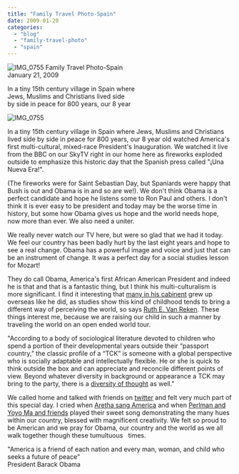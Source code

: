 ```yaml
---
title: "Family Travel Photo-Spain"
date: 2009-01-20
categories: 
  - "blog"
  - "family-travel-photo"
  - "spain"
---
```


 ![IMG_0755](https://pub-ac94b3f306b24c0dba4238943c97f2e1.r2.dev/6a00e5502a95078833010536e90e62970c.jpg) Family Travel Photo-Spain  
January 21, 2009

In a tiny 15th century village in Spain where  
Jews, Muslims and Christians lived side  
by side in peace for 800 years, our 8 year

<!--more-->

![IMG_0755](https://pub-ac94b3f306b24c0dba4238943c97f2e1.r2.dev/6a00e5502a95078833010536dfca68970b.jpg)

In a tiny 15th century village in Spain where Jews, Muslims and Christians lived side by side in peace for 800 years, our 8 year old watched America's first multi-cultural, mixed-race President's Inauguration. We watched it live from the BBC on our SkyTV right in our home here as fireworks exploded outside to emphasize this historic day that the Spanish press called "¡Una Nueva Era!".  
  
(The fireworks were for Saint Sebastian Day, but Spaniards were happy that Bush is out and Obama is in and so are we!). We don't think Obama is a perfect candidate and hope he listens some to Ron Paul and others. I don't think it is ever easy to be president and today may be the worse time in history, but some how Obama gives us hope and the world needs hope, now more than ever. We also need a uniter.  

We really never watch our TV here, but were so glad that we had it today. We feel our country has been badly hurt by the last eight years and hope to see a real change. Obama has a powerful image and voice and just that can be an instrument of change. It was a perfect day for a social studies lesson for Mozart!  
  
They do call Obama, America's first African American President and indeed he is that and that is a fantastic thing, but I think his multi-culturalism is more significant. I find it interesting that [many in his cabinent](http://www.thedailybeast.com/blogs-and-stories/2008-11-26/obamas-third-culture-team/ "article about TCK & diversity in Obama whitehouse") grew up overseas like he did, as studies show this kind of childhood tends to bring a different way of perceiving the world, so says [Ruth E. Van Reken](http://www.thedailybeast.com/author/ruth-e-van-reken/). These things interest me, because we are raising our child in such a manner by traveling the world on an open ended world tour.  
  
"According to a body of sociological literature devoted to children who spend a portion of their developmental years outside their “passport country,” the classic profile of a “TCK” is someone with a global perspective who is socially adaptable and intellectually flexible. He or she is quick to think outside the box and can appreciate and reconcile different points of view. Beyond whatever diversity in background or appearance a TCK may bring to the party, there is a [diversity of thought](http://hidden-diversity.blogspot.com/) as well."

We called home and talked with friends on [twitter](http://twitter.com/soultravelers3 "Soultravelers3 twitter profile & tweets") and felt very much part of this special day. I cried when [Aretha sang America](http://www.youtube.com/watch?v=6uswvLLtu0w "Aretha singing America at Obama Inaugural") and when [Perlman and Yoyo Ma and friends](http://www.youtube.com/watch?v=uDUTM3NViHc "Perlman & Yoyo Ma play at Inauguration") played their sweet song demonstrating the many hues within our country, blessed with magnificent creativity. We felt so proud to be American and we pray for Obama, our country and the world as we all walk together though these tumultuous   times.

"America is a friend of each nation and every man, woman, and child who seeks a future of peace"  
President Barack Obama
